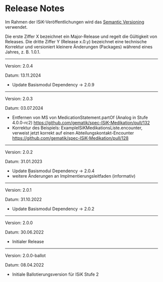 # Release Notes

Im Rahmen der ISiK-Veröffentlichungen wird das [Semantic Versioning](https://semver.org/lang/de/) verwendet.

Die erste Ziffer X bezeichnet ein Major-Release und regelt die Gültigkeit von Releases. Die dritte Ziffer Y (Release x.0.y) bezeichnet eine technische Korrektur und versioniert kleinere Änderungen (Packages) während eines Jahres, z. B. 1.0.1.

----
Version: 2.0.4

Datum: 13.11.2024

- Update Basismodul Dependency -> 2.0.9
----
Version: 2.0.3

Datum: 03.07.2024

- Entfernen von MS von MedicationStatement.partOf (Analog in Stufe 4.0.0-rc2) https://github.com/gematik/spec-ISiK-Medikation/pull/132
- Korrektur des Beispiels: ExampleISiKMedikationsListe.encounter, verweist jetzt korrekt auf einen Abteilungskontakt-Encounter https://github.com/gematik/spec-ISiK-Medikation/pull/128

----
Version: 2.0.2

Datum: 31.01.2023

- Update Basismodul Dependency -> 2.0.4
- weitere Änderungen an Implmentierungsleitfaden (informativ)
----
Version: 2.0.1

Datum: 31.10.2022

- Update Basismodul Dependency -> 2.0.2
----
Version: 2.0.0

Datum: 30.06.2022

- Initialer Release

----
Version: 2.0.0-ballot

Datum: 08.04.2022

* Initiale Ballotierungsversion für ISiK Stufe 2
